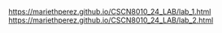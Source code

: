 
https://mariethperez.github.io/CSCN8010_24_LAB/lab_1.html
https://mariethperez.github.io/CSCN8010_24_LAB/lab_2.html
